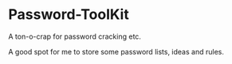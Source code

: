 # Password-ToolKit
A ton-o-crap for password cracking etc.

A good spot for me to store some password lists, ideas and rules. 
